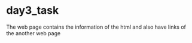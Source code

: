 # day3_task
The web  page contains the information of the html and also have links of the another web page

